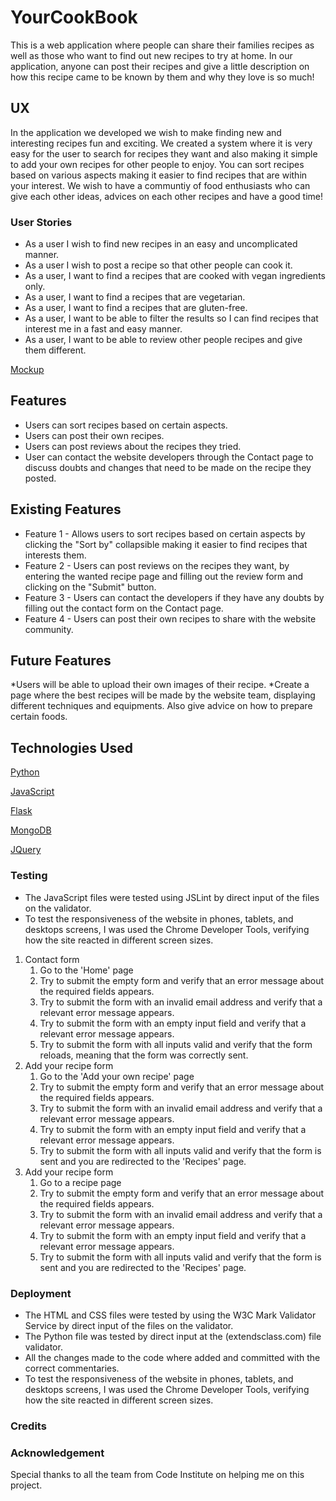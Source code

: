 # YourCookBook
This is a web application where people can share their families recipes as well as those who want to find out new recipes to try at home. In our application, anyone can post their recipes and give a little description on how this recipe came to be known by them and why they love is so much!


## UX
In the application we developed we wish to make finding new and interesting recipes fun and exciting. We created a system where it is very easy for the user to search for recipes they want and also making it simple to add your own recipes for other people to enjoy. You can sort recipes based on various aspects making it easier to find recipes that are within your interest.
We wish to have a communtiy of food enthusiasts who can give each other ideas, advices on each other recipes and have a good time!

### User Stories
* As a user I wish to find new recipes in an easy and uncomplicated manner.
* As a user I wish to post a recipe so that other people can cook it.
* As a user, I want to find a recipes that are cooked with vegan ingredients only.
* As a user, I want to find a recipes that are vegetarian.
* As a user, I want to find a recipes that are gluten-free.
* As a user, I want to be able to filter the results so I can find recipes that interest me in a fast and easy manner.
* As a user, I want to be able to review other people recipes and give them different.

[Mockup](mockup/recipe_website.pdf)

## Features 
* Users can sort recipes based on certain aspects.
* Users can post their own recipes.
* Users can post reviews about the recipes they tried.
* User can contact the website developers through the Contact page to discuss doubts and changes that need to be made on the recipe they posted.

## Existing Features
* Feature 1 - Allows users to sort recipes based on certain aspects by clicking the "Sort by" collapsible making it easier to find recipes that interests them.
* Feature 2 - Users can post reviews on the recipes they want, by entering the wanted recipe page and filling out the review form and clicking on the "Submit" button.
* Feature 3 - Users can contact the developers if they have any doubts by filling out the contact form on the Contact page.
* Feature 4 - Users can post their own recipes to share with the website community.

## Future Features
*Users will be able to upload their own images of their recipe.
*Create a page where the best recipes will be made by the website team, displaying different techniques and equipments. Also give advice on how to prepare certain foods.

## Technologies Used

[Python](https://www.python.org/)

[JavaScript](https://www.javascript.com/)

[Flask](https://flask.palletsprojects.com/en/1.1.x/)

[MongoDB](https://www.mongodb.com/)

[JQuery](https://jquery.com/)

### Testing

* The JavaScript files were tested using JSLint by direct input of the files on the validator.
* To test the responsiveness of the website in phones, tablets, and desktops screens, I was used the Chrome Developer Tools, verifying how the site reacted in different screen sizes.
1. Contact form
    1. Go to the 'Home' page
    1. Try to submit the empty form and verify that an error message about the required fields appears.
    1. Try to submit the form with an invalid email address and verify that a relevant error message appears.
    1. Try to submit the form with an empty input field and verify that a relevant error message appears.
    1. Try to submit the form with all inputs valid and verify that the form reloads, meaning that the form was correctly sent.
2. Add your recipe form
    1. Go to the 'Add your own recipe' page
    1. Try to submit the empty form and verify that an error message about the required fields appears.
    1. Try to submit the form with an invalid email address and verify that a relevant error message appears.
    1. Try to submit the form with an empty input field and verify that a relevant error message appears.
    1. Try to submit the form with all inputs valid and verify that the form is sent and you are redirected to the 'Recipes' page. 
3. Add your recipe form
    1. Go to a recipe page
    1. Try to submit the empty form and verify that an error message about the required fields appears.
    1. Try to submit the form with an invalid email address and verify that a relevant error message appears.
    1. Try to submit the form with an empty input field and verify that a relevant error message appears.
    1. Try to submit the form with all inputs valid and verify that the form is sent and you are redirected to the 'Recipes' page. 

### Deployment
* The HTML and CSS files were tested by using the W3C Mark Validator Service by direct input of the files on the validator.
* The Python file was tested by direct input at the (extendsclass.com) file validator.
* All the changes made to the code where added and committed with the correct commentaries.
* To test the responsiveness of the website in phones, tablets, and desktops screens, I was used the Chrome Developer Tools, verifying how the site reacted in different screen sizes.

### Credits
### Acknowledgement
Special thanks to all the team from Code Institute on helping me on this project.


